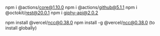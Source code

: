 npm i @actions/core@1.10.0
npm i @actions/github@5.1.1
npm i @octokit/rest@20.0.1
npm i giphy-api@2.0.2

npm install @vercel/ncc@0.38.0
npm install -g @vercel/ncc@0.38.0 (to install globally)
